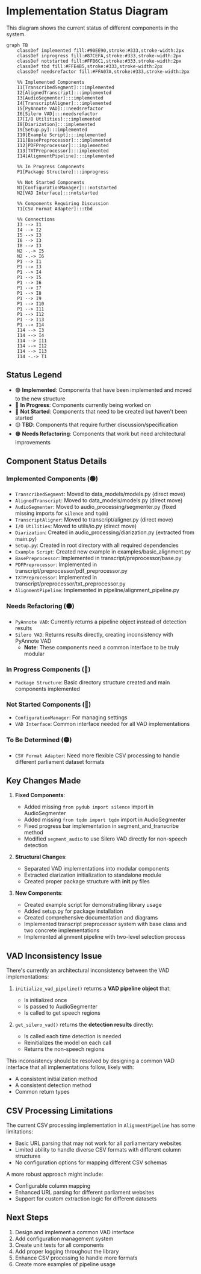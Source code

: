 # Implementation Status Diagram

This diagram shows the current status of different components in the system.

```mermaid
graph TB
    classDef implemented fill:#90EE90,stroke:#333,stroke-width:2px
    classDef inprogress fill:#87CEFA,stroke:#333,stroke-width:2px
    classDef notstarted fill:#FFB6C1,stroke:#333,stroke-width:2px
    classDef tbd fill:#FFE4B5,stroke:#333,stroke-width:2px
    classDef needsrefactor fill:#FFA07A,stroke:#333,stroke-width:2px

    %% Implemented Components
    I1[TranscribedSegment]:::implemented
    I2[AlignedTranscript]:::implemented
    I3[AudioSegmenter]:::implemented
    I4[TranscriptAligner]:::implemented
    I5[PyAnnote VAD]:::needsrefactor
    I6[Silero VAD]:::needsrefactor
    I7[I/O Utilities]:::implemented
    I8[Diarization]:::implemented
    I9[Setup.py]:::implemented
    I10[Example Script]:::implemented
    I11[BasePreprocessor]:::implemented
    I12[PDFPreprocessor]:::implemented
    I13[TXTPreprocessor]:::implemented
    I14[AlignmentPipeline]:::implemented
    
    %% In Progress Components
    P1[Package Structure]:::inprogress
    
    %% Not Started Components
    N1[ConfigurationManager]:::notstarted
    N2[VAD Interface]:::notstarted
    
    %% Components Requiring Discussion
    T1[CSV Format Adapter]:::tbd

    %% Connections
    I3 --> I1
    I4 --> I2
    I5 --> I3
    I6 --> I3
    I8 --> I3
    N2 -.-> I5
    N2 -.-> I6
    P1 --> I1
    P1 --> I3
    P1 --> I4
    P1 --> I5
    P1 --> I6
    P1 --> I7
    P1 --> I8
    P1 --> I9
    P1 --> I10
    P1 --> I11
    P1 --> I12
    P1 --> I13
    P1 --> I14
    I14 --> I3
    I14 --> I4
    I14 --> I11
    I14 --> I12
    I14 --> I13
    I14 -.-> T1
```

## Status Legend

- 🟢 **Implemented**: Components that have been implemented and moved to the new structure
- 🔵 **In Progress**: Components currently being worked on
- 🔴 **Not Started**: Components that need to be created but haven't been started
- 🟡 **TBD**: Components that require further discussion/specification
- 🟠 **Needs Refactoring**: Components that work but need architectural improvements

## Component Status Details

### Implemented Components (🟢)
- `TranscribedSegment`: Moved to data_models/models.py (direct move)
- `AlignedTranscript`: Moved to data_models/models.py (direct move)
- `AudioSegmenter`: Moved to audio_processing/segmenter.py (fixed missing imports for `silence` and `tqdm`)
- `TranscriptAligner`: Moved to transcript/aligner.py (direct move)
- `I/O Utilities`: Moved to utils/io.py (direct move)
- `Diarization`: Created in audio_processing/diarization.py (extracted from main.py)
- `Setup.py`: Created in root directory with all required dependencies
- `Example Script`: Created new example in examples/basic_alignment.py
- `BasePreprocessor`: Implemented in transcript/preprocessor/base.py
- `PDFPreprocessor`: Implemented in transcript/preprocessor/pdf_preprocessor.py
- `TXTPreprocessor`: Implemented in transcript/preprocessor/txt_preprocessor.py
- `AlignmentPipeline`: Implemented in pipeline/alignment_pipeline.py

### Needs Refactoring (🟠)
- `PyAnnote VAD`: Currently returns a pipeline object instead of detection results
- `Silero VAD`: Returns results directly, creating inconsistency with PyAnnote VAD
  - **Note**: These components need a common interface to be truly modular

### In Progress Components (🔵)
- `Package Structure`: Basic directory structure created and main components implemented

### Not Started Components (🔴)
- `ConfigurationManager`: For managing settings
- `VAD Interface`: Common interface needed for all VAD implementations

### To Be Determined (🟡)
- `CSV Format Adapter`: Need more flexible CSV processing to handle different parliament dataset formats

## Key Changes Made

1. **Fixed Components**:
   - Added missing `from pydub import silence` import in AudioSegmenter
   - Added missing `from tqdm import tqdm` import in AudioSegmenter
   - Fixed progress bar implementation in segment_and_transcribe method
   - Modified `segment_audio` to use Silero VAD directly for non-speech detection

2. **Structural Changes**:
   - Separated VAD implementations into modular components
   - Extracted diarization initialization to standalone module
   - Created proper package structure with __init__.py files

3. **New Components**:
   - Created example script for demonstrating library usage
   - Added setup.py for package installation
   - Created comprehensive documentation and diagrams
   - Implemented transcript preprocessor system with base class and two concrete implementations
   - Implemented alignment pipeline with two-level selection process

## VAD Inconsistency Issue

There's currently an architectural inconsistency between the VAD implementations:

1. `initialize_vad_pipeline()` returns a **VAD pipeline object** that:
   - Is initialized once
   - Is passed to AudioSegmenter
   - Is called to get speech regions

2. `get_silero_vad()` returns the **detection results** directly:
   - Is called each time detection is needed
   - Reinitializes the model on each call
   - Returns the non-speech regions

This inconsistency should be resolved by designing a common VAD interface that all implementations follow, likely with:
- A consistent initialization method
- A consistent detection method 
- Common return types

## CSV Processing Limitations

The current CSV processing implementation in `AlignmentPipeline` has some limitations:
- Basic URL parsing that may not work for all parliamentary websites
- Limited ability to handle diverse CSV formats with different column structures
- No configuration options for mapping different CSV schemas

A more robust approach might include:
- Configurable column mapping
- Enhanced URL parsing for different parliament websites
- Support for custom extraction logic for different datasets

## Next Steps

1. Design and implement a common VAD interface
2. Add configuration management system
3. Create unit tests for all components
4. Add proper logging throughout the library
5. Enhance CSV processing to handle more formats
6. Create more examples of pipeline usage 